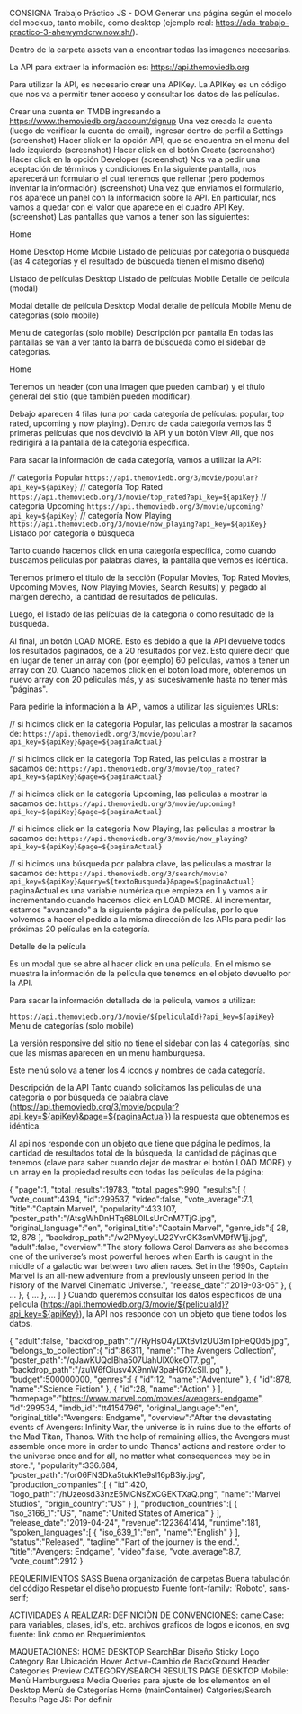 CONSIGNA
Trabajo Práctico JS - DOM
Generar una página según el modelo del mockup, tanto mobile, como desktop (ejemplo real: https://ada-trabajo-practico-3-ahewymdcrw.now.sh/).

Dentro de la carpeta assets van a encontrar todas las imagenes necesarias.

La API para extraer la información es: https://api.themoviedb.org

Para utilizar la API, es necesario crear una APIKey. La APIKey es un código que nos va a permitir tener acceso y consultar los datos de las películas.

Crear una cuenta en TMDB ingresando a https://www.themoviedb.org/account/signup
Una vez creada la cuenta (luego de verificar la cuenta de email), ingresar dentro de perfil a Settings (screenshot)
Hacer click en la opción API, que se encuentra en el menu del lado izquierdo (screenshot)
Hacer click en el botón Create (screenshot)
Hacer click en la opción Developer (screenshot)
Nos va a pedir una aceptación de términos y condiciones
En la siguiente pantalla, nos aparecerá un formulario el cual tenemos que rellenar (pero podemos inventar la información) (screenshot)
Una vez que enviamos el formulario, nos aparece un panel con la información sobre la API. En particular, nos vamos a quedar con el valor que aparece en el cuadro API Key. (screenshot)
Las pantallas que vamos a tener son las siguientes:

Home

Home Desktop
Home Mobile
Listado de películas por categoría o búsqueda (las 4 categorías y el resultado de búsqueda tienen el mismo diseño)

Listado de películas Desktop
Listado de películas Mobile
Detalle de película (modal)

Modal detalle de película Desktop
Modal detalle de película Mobile
Menu de categorías (solo mobile)

Menu de categorías (solo mobile)
Descripción por pantalla
En todas las pantallas se van a ver tanto la barra de búsqueda como el sidebar de categorías.

Home

Tenemos un header (con una imagen que pueden cambiar) y el título general del sitio (que también pueden modificar).

Debajo aparecen 4 filas (una por cada categoría de películas: popular, top rated, upcoming y now playing). Dentro de cada categoría vemos las 5 primeras películas que nos devolvió la API y un botón View All, que nos redirigirá a la pantalla de la categoría específica.

Para sacar la información de cada categoría, vamos a utilizar la API:

// categoria Popular
`https://api.themoviedb.org/3/movie/popular?api_key=${apiKey}`
// categoría Top Rated
`https://api.themoviedb.org/3/movie/top_rated?api_key=${apiKey}`
// categoría Upcoming
`https://api.themoviedb.org/3/movie/upcoming?api_key=${apiKey}`
// categoría Now Playing
`https://api.themoviedb.org/3/movie/now_playing?api_key=${apiKey}`
Listado por categoría o búsqueda

Tanto cuando hacemos click en una categoría específica, como cuando buscamos peliculas por palabras claves, la pantalla que vemos es idéntica.

Tenemos primero el titulo de la sección (Popular Movies, Top Rated Movies, Upcoming Movies, Now Playing Movies, Search Results) y, pegado al margen derecho, la cantidad de resultados de películas.

Luego, el listado de las películas de la categoría o como resultado de la búsqueda.

Al final, un botón LOAD MORE. Esto es debido a que la API devuelve todos los resultados paginados, de a 20 resultados por vez. Esto quiere decir que en lugar de tener un array con (por ejemplo) 60 películas, vamos a tener un array con 20. Cuando hacemos click en el botón load more, obtenemos un nuevo array con 20 peliculas más, y así sucesivamente hasta no tener más "páginas".

Para pedirle la información a la API, vamos a utilizar las siguientes URLs:

// si hicimos click en la categoria Popular, las peliculas a mostrar la sacamos de:
`https://api.themoviedb.org/3/movie/popular?api_key=${apiKey}&page=${paginaActual}`

// si hicimos click en la categoria Top Rated, las peliculas a mostrar la sacamos de:
`https://api.themoviedb.org/3/movie/top_rated?api_key=${apiKey}&page=${paginaActual}`

// si hicimos click en la categoria Upcoming, las peliculas a mostrar la sacamos de:
`https://api.themoviedb.org/3/movie/upcoming?api_key=${apiKey}&page=${paginaActual}`

// si hicimos click en la categoria Now Playing, las peliculas a mostrar la sacamos de:
`https://api.themoviedb.org/3/movie/now_playing?api_key=${apiKey}&page=${paginaActual}`

// si hicimos una búsqueda por palabra clave, las peliculas a mostrar la sacamos de:
`https://api.themoviedb.org/3/search/movie?api_key=${apiKey}&query=${textoBusqueda}&page=${paginaActual}`
paginaActual es una variable numérica que empieza en 1 y vamos a ir incrementando cuando hacemos click en LOAD MORE. Al incrementar, estamos "avanzando" a la siguiente página de películas, por lo que volvemos a hacer el pedido a la misma dirección de las APIs para pedir las próximas 20 películas en la categoría.

Detalle de la película

Es un modal que se abre al hacer click en una película. En el mismo se muestra la información de la película que tenemos en el objeto devuelto por la API.

Para sacar la información detallada de la pelicula, vamos a utilizar:

`https://api.themoviedb.org/3/movie/${peliculaId}?api_key=${apiKey}`
Menu de categorías (solo mobile)

La versión responsive del sitio no tiene el sidebar con las 4 categorías, sino que las mismas aparecen en un menu hamburguesa.

Este menú solo va a tener los 4 íconos y nombres de cada categoría.

Descripción de la API
Tanto cuando solicitamos las peliculas de una categoría o por búsqueda de palabra clave (https://api.themoviedb.org/3/movie/popular?api_key=${apiKey}&page=${paginaActual}) la respuesta que obtenemos es idéntica.

Al api nos responde con un objeto que tiene que página le pedimos, la cantidad de resultados total de la búsqueda, la cantidad de páginas que tenemos (clave para saber cuando dejar de mostrar el botón LOAD MORE) y un array en la propiedad results con todas las películas de la página:

{
  "page":1,
  "total_results":19783,
  "total_pages":990,
  "results":[
      {
        "vote_count":4394,
        "id":299537,
        "video":false,
        "vote_average":7.1,
        "title":"Captain Marvel",
        "popularity":433.107,
        "poster_path":"\/AtsgWhDnHTq68L0lLsUrCnM7TjG.jpg",
        "original_language":"en",
        "original_title":"Captain Marvel",
        "genre_ids":[
            28,
            12,
            878
        ],
        "backdrop_path":"\/w2PMyoyLU22YvrGK3smVM9fW1jj.jpg",
        "adult":false,
        "overview":"The story follows Carol Danvers as she becomes one of the universe’s most powerful heroes when Earth is caught in the middle of a galactic war between two alien races. Set in the 1990s, Captain Marvel is an all-new adventure from a previously unseen period in the history of the Marvel Cinematic Universe.",
        "release_date":"2019-03-06"
      },
      { ... },
      { ... },
      ...
  ]
}
Cuando queremos consultar los datos específicos de una película (https://api.themoviedb.org/3/movie/${peliculaId}?api_key=${apiKey}), la API nos responde con un objeto que tiene todos los datos.

{
  "adult":false,
  "backdrop_path":"/7RyHsO4yDXtBv1zUU3mTpHeQ0d5.jpg",
  "belongs_to_collection":{
      "id":86311,
      "name":"The Avengers Collection",
      "poster_path":"/qJawKUQcIBha507UahUlX0keOT7.jpg",
      "backdrop_path":"/zuW6fOiusv4X9nnW3paHGfXcSll.jpg"
  },
  "budget":500000000,
  "genres":[
      {
        "id":12,
        "name":"Adventure"
      },
      {
        "id":878,
        "name":"Science Fiction"
      },
      {
        "id":28,
        "name":"Action"
      }
  ],
  "homepage":"https://www.marvel.com/movies/avengers-endgame",
  "id":299534,
  "imdb_id":"tt4154796",
  "original_language":"en",
  "original_title":"Avengers: Endgame",
  "overview":"After the devastating events of Avengers: Infinity War, the universe is in ruins due to the efforts of the Mad Titan, Thanos. With the help of remaining allies, the Avengers must assemble once more in order to undo Thanos' actions and restore order to the universe once and for all, no matter what consequences may be in store.",
  "popularity":336.684,
  "poster_path":"/or06FN3Dka5tukK1e9sl16pB3iy.jpg",
  "production_companies":[
      {
        "id":420,
        "logo_path":"/hUzeosd33nzE5MCNsZxCGEKTXaQ.png",
        "name":"Marvel Studios",
        "origin_country":"US"
      }
  ],
  "production_countries":[
      {
        "iso_3166_1":"US",
        "name":"United States of America"
      }
  ],
  "release_date":"2019-04-24",
  "revenue":1223641414,
  "runtime":181,
  "spoken_languages":[
      {
        "iso_639_1":"en",
        "name":"English"
      }
  ],
  "status":"Released",
  "tagline":"Part of the journey is the end.",
  "title":"Avengers: Endgame",
  "video":false,
  "vote_average":8.7,
  "vote_count":2912
}

REQUERIMIENTOS
  SASS
  Buena organización de carpetas
  Buena tabulación del código
  Respetar el diseño propuesto
  Fuente
  font-family: 'Roboto', sans-serif;
  <link href="https://fonts.googleapis.com/css?family=Roboto:300,400,500&amp;subset=cyrillic" rel="stylesheet">

ACTIVIDADES A REALIZAR:
  DEFINICIÒN DE CONVENCIONES:
    camelCase: para variables, clases, id's, etc.
    archivos graficos de logos e iconos, en svg
    fuente: link como en Requerimientos
 
  MAQUETACIONES:
    HOME DESKTOP
      SearchBar
        Diseño
        Sticky
      Logo
      Category Bar
        Ubicación
        Hover
        Active-Cambio de BackGround
      Header
      Categories Preview
    CATEGORY/SEARCH RESULTS PAGE DESKTOP
    Mobile:
      Menù Hamburguesa
      Media Queries para ajuste de los elementos en el Desktop
        Menù de Categorías
        Home (mainContainer)
        Catgories/Search Results Page
  JS: Por definir
  
